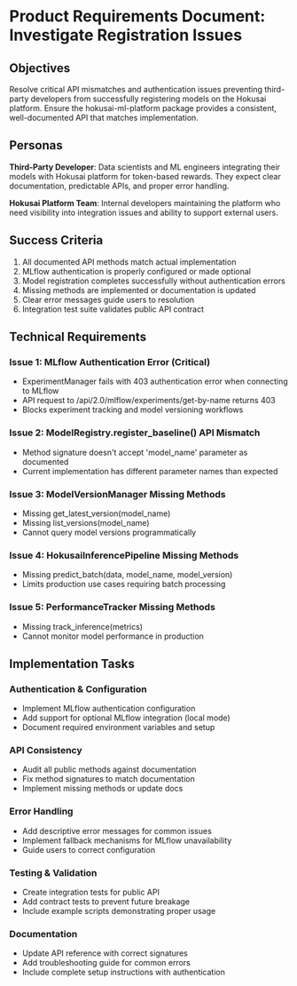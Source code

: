 # Product Requirements Document: Investigate Registration Issues

## Objectives

Resolve critical API mismatches and authentication issues preventing third-party developers from successfully registering models on the Hokusai platform. Ensure the hokusai-ml-platform package provides a consistent, well-documented API that matches implementation.

## Personas

**Third-Party Developer**: Data scientists and ML engineers integrating their models with Hokusai platform for token-based rewards. They expect clear documentation, predictable APIs, and proper error handling.

**Hokusai Platform Team**: Internal developers maintaining the platform who need visibility into integration issues and ability to support external users.

## Success Criteria

1. All documented API methods match actual implementation
2. MLflow authentication is properly configured or made optional
3. Model registration completes successfully without authentication errors
4. Missing methods are implemented or documentation is updated
5. Clear error messages guide users to resolution
6. Integration test suite validates public API contract

## Technical Requirements

### Issue 1: MLflow Authentication Error (Critical)
- ExperimentManager fails with 403 authentication error when connecting to MLflow
- API request to /api/2.0/mlflow/experiments/get-by-name returns 403
- Blocks experiment tracking and model versioning workflows

### Issue 2: ModelRegistry.register_baseline() API Mismatch
- Method signature doesn't accept 'model_name' parameter as documented
- Current implementation has different parameter names than expected

### Issue 3: ModelVersionManager Missing Methods
- Missing get_latest_version(model_name)
- Missing list_versions(model_name)
- Cannot query model versions programmatically

### Issue 4: HokusaiInferencePipeline Missing Methods
- Missing predict_batch(data, model_name, model_version)
- Limits production use cases requiring batch processing

### Issue 5: PerformanceTracker Missing Methods
- Missing track_inference(metrics)
- Cannot monitor model performance in production

## Implementation Tasks

### Authentication & Configuration
- Implement MLflow authentication configuration
- Add support for optional MLflow integration (local mode)
- Document required environment variables and setup

### API Consistency
- Audit all public methods against documentation
- Fix method signatures to match documentation
- Implement missing methods or update docs

### Error Handling
- Add descriptive error messages for common issues
- Implement fallback mechanisms for MLflow unavailability
- Guide users to correct configuration

### Testing & Validation
- Create integration tests for public API
- Add contract tests to prevent future breakage
- Include example scripts demonstrating proper usage

### Documentation
- Update API reference with correct signatures
- Add troubleshooting guide for common errors
- Include complete setup instructions with authentication
